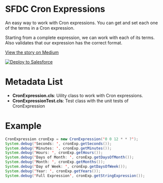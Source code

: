 # SFDC Cron Expressions
An easy way to work with Cron expressions. You can get and set each one of the terms in a Cron expression.

Starting from a complete expression, we can work with each of its terms. Also validates that our expression has the correct format.

[View the story on Medium]()

<a href="https://githubsfdeploy.herokuapp.com?owner=Salesforce Jedi&repo=https://github.com/sfdcjedi/sfdc-cron-expressions&ref=main">
  <img alt="Deploy to Salesforce"
       src="https://raw.githubusercontent.com/afawcett/githubsfdeploy/master/deploy.png">
</a>

# Metadata List
- **CronExpression.cls**: Uility class to work with Cron expressions. 
- **CronExpressionTest.cls**: Test class with the unit tests of CronExpression

# Example
```java
CronExpression cronExp = new CronExpression('0 0 12 * * ?');
System.debug('Seconds: ', cronExp.getSeconds());
System.debug('Minutes: ', cronExp.getMinutes());
System.debug('Hours: ', cronExp.getHours());
System.debug('Days of Month: ', cronExp.getDaysOfMonth());
System.debug('Month: ', cronExp.getMonths());
System.debug('Day of Week: ', cronExp.getDaysOfWeek());
System.debug('Year: ', cronExp.getYears());
System.debug('Full Expression', cronExp.getStringExpression());
```
